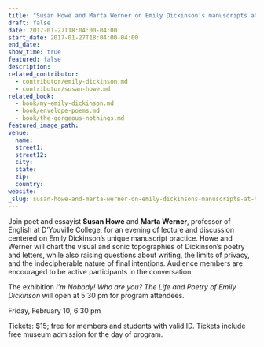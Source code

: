 ```yaml
---
title: "Susan Howe and Marta Werner on Emily Dickinson's manuscripts at the Morgan Library & Museum"
draft: false
date: 2017-01-27T18:04:00-04:00
start_date: 2017-01-27T18:04:00-04:00
end_date:
show_time: true
featured: false
description:
related_contributor:
  - contributor/emily-dickinson.md
  - contributor/susan-howe.md
related_book:
  - book/my-emily-dickinson.md
  - book/envelope-poems.md
  - book/the-gorgeous-nothings.md
featured_image_path:
venue:
  name:
  street1:
  street12:
  city:
  state:
  zip:
  country:
website:
_slug: susan-howe-and-marta-werner-on-emily-dickinsons-manuscripts-at-the-morgan-library-museum
---
```


Join poet and essayist **Susan Howe** and **Marta Werner**, professor of English at D’Youville College, for an evening of lecture and discussion centered on Emily Dickinson’s unique manuscript practice. Howe and Werner will chart the visual and sonic topographies of Dickinson’s poetry and letters, while also raising questions about writing, the limits of privacy, and the indecipherable nature of final intentions. Audience members are encouraged to be active participants in the conversation.

The exhibition _I’m Nobody! Who are you? The Life and Poetry of Emily Dickinson_ will open at 5:30 pm for program attendees.

Friday, February 10, 6:30 pm

Tickets: $15; free for members and students with valid ID. Tickets include free museum admission for the day of program.

